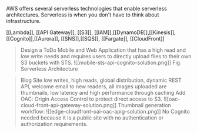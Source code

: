 AWS offers several serverless technologies that enable serverless architectures. Serverless is when you don't have to think about infrastructure.

[[Lambda]], [[API Gateway]], [[S3]], [[IAM]],[[DynamoDB]],[[Kinesis]],[[Cognito]],[[Aurora]], [[SNS]],[[SQS]], [[Fargate]], [[CloudFront]]

>Design a ToDo Mobile and Web Application that has a high read and low write needs and requires users to directly upload files to their own S3 buckets with STS.
![[mobile-sts-api-cognito-solution.png]]
Fig. Serverless Architecture

>Blog Site low writes, high reads,  global distribution, dynamic REST API, welcome email to new readers, all images uploaded are thumbnails, low latency and high performance through caching 
Add OAC: Origin Access Control to protect direct access to S3.
![[oac-cloud-front-api-gateway-solution.png]]
Thumbnail generation workflow:
![[edge-cloudfront-oai-oac-apig-solution.png]]
No Cognito needed because it is a public site with no authentication or authorization requirements.

